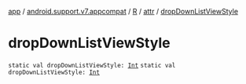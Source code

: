 [app](../../../index.md) / [android.support.v7.appcompat](../../index.md) / [R](../index.md) / [attr](index.md) / [dropDownListViewStyle](./drop-down-list-view-style.md)

# dropDownListViewStyle

`static val dropDownListViewStyle: `[`Int`](https://kotlinlang.org/api/latest/jvm/stdlib/kotlin/-int/index.html)
`static val dropDownListViewStyle: `[`Int`](https://kotlinlang.org/api/latest/jvm/stdlib/kotlin/-int/index.html)
